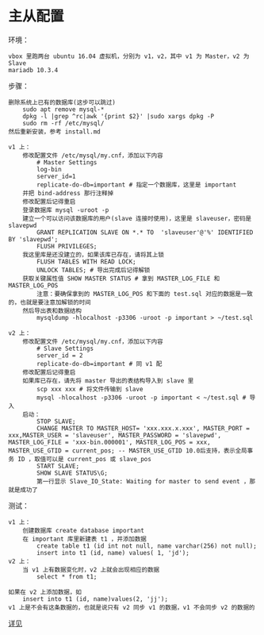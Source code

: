 # 主从配置

环境：

    vbox 里跑两台 ubuntu 16.04 虚拟机，分别为 v1，v2，其中 v1 为 Master，v2 为 Slave
    mariadb 10.3.4

步骤：

    删除系统上已有的数据库(这步可以跳过)
        sudo apt remove mysql-*
        dpkg -l |grep ^rc|awk '{print $2}' |sudo xargs dpkg -P
        sudo rm -rf /etc/mysql/
    然后重新安装，参考 install.md

    v1 上：
        修改配置文件 /etc/mysql/my.cnf，添加以下内容
            # Master Settings
            log-bin
            server_id=1
            replicate-do-db=important # 指定一个数据库，这里是 important
        并把 bind-address 那行注释掉
        修改配置后记得重启
        登录数据库 mysql -uroot -p
        建立一个可以访问该数据库的用户(slave 连接时使用)，这里是 slaveuser，密码是 slavepwd
            GRANT REPLICATION SLAVE ON *.* TO  'slaveuser'@'%' IDENTIFIED BY 'slavepwd';
            FLUSH PRIVILEGES;
        我这里库是还没建立的，如果该库已存在，请将其上锁
            FLUSH TABLES WITH READ LOCK;
            UNLOCK TABLES; # 导出完成后记得解锁
        获取关键属性值 SHOW MASTER STATUS # 拿到 MASTER_LOG_FILE 和 MASTER_LOG_POS
            注意：要确保拿到的 MASTER_LOG_POS 和下面的 test.sql 对应的数据是一致的，也就是要注意加解锁的时间
        然后导出表和数据结构
            mysqldump -hlocalhost -p3306 -uroot -p important > ~/test.sql

    v2 上：
        修改配置文件 /etc/mysql/my.cnf，添加以下内容
            # Slave Settings
            server_id = 2
            replicate-do-db=important # 同 v1 配
        修改配置后记得重启
        如果库已存在，请先将 master 导出的表结构导入到 slave 里
            scp xxx xxx # 将文件传输到 slave
            mysql -hlocalhost -p3306 -uroot -p important < ~/test.sql # 导入
        启动：
            STOP SLAVE;
            CHANGE MASTER TO MASTER_HOST= 'xxx.xxx.x.xxx', MASTER_PORT = xxx,MASTER_USER = 'slaveuser', MASTER_PASSWORD = 'slavepwd', MASTER_LOG_FILE = 'xxx-bin.000001', MASTER_LOG_POS = xxx, MASTER_USE_GTID = current_pos; -- MASTER_USE_GTID 10.0后支持，表示全局事务 ID ，取值可以是 current_pos 或 slave_pos
            START SLAVE;
            SHOW SLAVE STATUS\G;
            第一行显示 Slave_IO_State: Waiting for master to send event ，那就是成功了

测试：

    v1 上：
        创建数据库 create database important
        在 important 库里新建表 t1 ，并添加数据
            create table t1 (id int not null, name varchar(256) not null);
            insert into t1 (id, name) values( 1, 'jd');
    v2 上：
        当 v1 上有数据变化时，v2 上就会出现相应的数据
            select * from t1;

    如果在 v2 上添加数据，如
        insert into t1 (id, name)values(2, 'jj');
    v1 上是不会有这条数据的，也就是说只有 v2 同步 v1 的数据，v1 不会同步 v2 的数据的

[详见](https://mariadb.com/kb/en/library/setting-up-replication/)
